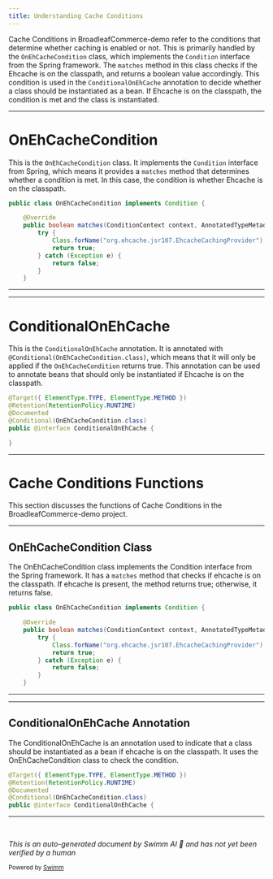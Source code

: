 ```yaml
---
title: Understanding Cache Conditions
---
```

Cache Conditions in BroadleafCommerce-demo refer to the conditions that determine whether caching is enabled or not. This is primarily handled by the `OnEhCacheCondition` class, which implements the `Condition` interface from the Spring framework. The `matches` method in this class checks if the Ehcache is on the classpath, and returns a boolean value accordingly. This condition is used in the `ConditionalOnEhCache` annotation to decide whether a class should be instantiated as a bean. If Ehcache is on the classpath, the condition is met and the class is instantiated.

<SwmSnippet path="/common/src/main/java/org/broadleafcommerce/common/extensibility/cache/ehcache/OnEhCacheCondition.java" line="30">

---

# OnEhCacheCondition

This is the `OnEhCacheCondition` class. It implements the `Condition` interface from Spring, which means it provides a `matches` method that determines whether a condition is met. In this case, the condition is whether Ehcache is on the classpath.

```java
public class OnEhCacheCondition implements Condition {

    @Override
    public boolean matches(ConditionContext context, AnnotatedTypeMetadata metadata) {
        try {
            Class.forName("org.ehcache.jsr107.EhcacheCachingProvider");
            return true;
        } catch (Exception e) {
            return false;
        }
    }
```

---

</SwmSnippet>

<SwmSnippet path="/common/src/main/java/org/broadleafcommerce/common/extensibility/cache/ehcache/ConditionalOnEhCache.java" line="34">

---

# ConditionalOnEhCache

This is the `ConditionalOnEhCache` annotation. It is annotated with `@Conditional(OnEhCacheCondition.class)`, which means that it will only be applied if the `OnEhCacheCondition` returns true. This annotation can be used to annotate beans that should only be instantiated if Ehcache is on the classpath.

```java
@Target({ ElementType.TYPE, ElementType.METHOD })
@Retention(RetentionPolicy.RUNTIME)
@Documented
@Conditional(OnEhCacheCondition.class)
public @interface ConditionalOnEhCache {

}
```

---

</SwmSnippet>

# Cache Conditions Functions

This section discusses the functions of Cache Conditions in the BroadleafCommerce-demo project.

<SwmSnippet path="/common/src/main/java/org/broadleafcommerce/common/extensibility/cache/ehcache/OnEhCacheCondition.java" line="30">

---

## OnEhCacheCondition Class

The OnEhCacheCondition class implements the Condition interface from the Spring framework. It has a `matches` method that checks if ehcache is on the classpath. If ehcache is present, the method returns true; otherwise, it returns false.

```java
public class OnEhCacheCondition implements Condition {

    @Override
    public boolean matches(ConditionContext context, AnnotatedTypeMetadata metadata) {
        try {
            Class.forName("org.ehcache.jsr107.EhcacheCachingProvider");
            return true;
        } catch (Exception e) {
            return false;
        }
    }
```

---

</SwmSnippet>

<SwmSnippet path="/common/src/main/java/org/broadleafcommerce/common/extensibility/cache/ehcache/ConditionalOnEhCache.java" line="34">

---

## ConditionalOnEhCache Annotation

The ConditionalOnEhCache is an annotation used to indicate that a class should be instantiated as a bean if ehcache is on the classpath. It uses the OnEhCacheCondition class to check the condition.

```java
@Target({ ElementType.TYPE, ElementType.METHOD })
@Retention(RetentionPolicy.RUNTIME)
@Documented
@Conditional(OnEhCacheCondition.class)
public @interface ConditionalOnEhCache {
```

---

</SwmSnippet>

&nbsp;

*This is an auto-generated document by Swimm AI 🌊 and has not yet been verified by a human*

<SwmMeta version="3.0.0" repo-id="Z2l0aHViJTNBJTNBQnJvYWRsZWFmQ29tbWVyY2UtZGVtbyUzQSUzQWdpbGFkbmF2b3Q=" repo-name="BroadleafCommerce-demo" doc-type="overview"><sup>Powered by [Swimm](/)</sup></SwmMeta>
